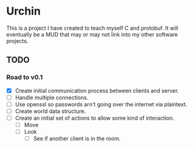 # Urchin
This is a project I have created to teach myself C and protobuf. It will
eventually be a MUD that may or may not link into my other software projects.

## TODO
### Road to v0.1
- [x] Create initial communication process between clients and server.
- [ ] Handle multiple connections.
- [ ] Use openssl so passwords arn't going over the internet via plaintext.
- [ ] Create world data structure.
- [ ] Create an initial set of actions to allow some kind of interaction.
    - [ ] Move
    - [ ] Look
        - [ ] See if another client is in the room.
